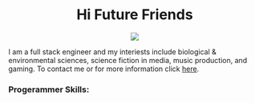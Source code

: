 <div align='center'>
  <h1 align="center">Hi Future Friends</h1>
  <img src='https://i.pinimg.com/originals/e9/89/97/e98997a7bd9fa1a067a67daa5457d954.gif'>
<p>
</div>
I am a full stack engineer and my interiests include biological & environmental sciences, science fiction in media, music production, and gaming. To contact me or for more information click <a href="rin-eleven.com">here</a>.
</p>
<h3>Progerammer Skills:</h3>

